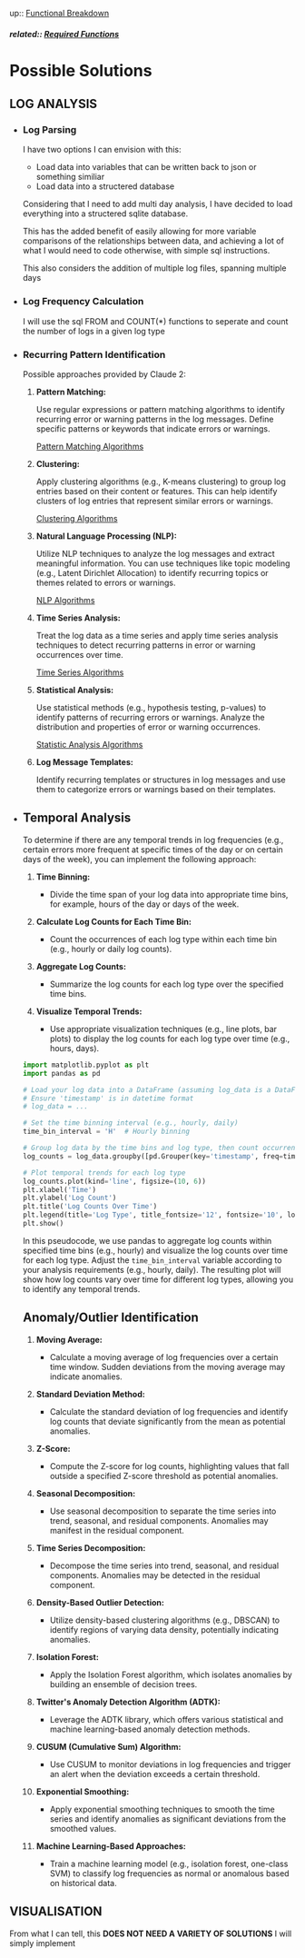up:: [Functional Breakdown](../functional_breakdown.md)

##### related:: [Required Functions](./required_functions.md)

# Possible Solutions

## LOG ANALYSIS

- ### Log Parsing
  
  I have two options I can envision with this:
  
  - Load data into variables that can be written back to json or something similiar
  - Load data into a structered database
  
  Considering that I need to add multi day analysis, I have decided to load everything into a structered sqlite database. 
  
  This has the added benefit of easily allowing for more variable comparisons of the relationships between data, and achieving a lot of what I would need to code otherwise, with simple sql instructions. 
  
  This also considers the addition of multiple log files, spanning multiple days

- ### Log Frequency Calculation
  
  I will use the sql FROM and COUNT(*) functions to seperate and count the number of logs in a given log type

- ### Recurring Pattern Identification
  
  Possible approaches provided by Claude 2:
  
  1. **Pattern Matching:**
     
     Use regular expressions or pattern matching algorithms to identify recurring error or warning patterns in the log messages. Define specific patterns or keywords that indicate errors or warnings.
     
     [Pattern Matching Algorithms](./data_analysis_techniques/pm_algorithms.md)
  
  2. **Clustering:**
     
     Apply clustering algorithms (e.g., K-means clustering) to group log entries based on their content or features. This can help identify clusters of log entries that represent similar errors or warnings.
     
     [Clustering Algorithms](./data_analysis_techniques/clustering_algorithms.md)
  
  3. **Natural Language Processing (NLP):**
     
     Utilize NLP techniques to analyze the log messages and extract meaningful information. You can use techniques like topic modeling (e.g., Latent Dirichlet Allocation) to identify recurring topics or themes related to errors or warnings.
     
     [NLP Algorithms](./data_analysis_techniques/nlp_algorithms.md)
  
  4. **Time Series Analysis:**
     
     Treat the log data as a time series and apply time series analysis techniques to detect recurring patterns in error or warning occurrences over time.
     
     [Time Series Algorithms](./data_analysis_techniques/time_series_algorithms.md)
  
  5. **Statistical Analysis:**
     
     Use statistical methods (e.g., hypothesis testing, p-values) to identify patterns of recurring errors or warnings. Analyze the distribution and properties of error or warning occurrences.
     
     [Statistic Analysis Algorithms](./data_analysis_techniques/statistic_analysis_algorithms.md)
  
  6. **Log Message Templates:**
     
     Identify recurring templates or structures in log messages and use them to categorize errors or warnings based on their templates.

- ## Temporal Analysis
  
  To determine if there are any temporal trends in log frequencies (e.g., certain errors more frequent at specific times of the day or on certain days of the week), you can implement the following approach:
  
  1. **Time Binning:**
     
     - Divide the time span of your log data into appropriate time bins, for example, hours of the day or days of the week.
  
  2. **Calculate Log Counts for Each Time Bin:**
     
     - Count the occurrences of each log type within each time bin (e.g., hourly or daily log counts).
  
  3. **Aggregate Log Counts:**
     
     - Summarize the log counts for each log type over the specified time bins.
  
  4. **Visualize Temporal Trends:**
     
     - Use appropriate visualization techniques (e.g., line plots, bar plots) to display the log counts for each log type over time (e.g., hours, days).
  
  ```python
  import matplotlib.pyplot as plt
  import pandas as pd
  
  # Load your log data into a DataFrame (assuming log_data is a DataFrame with columns 'timestamp' and 'log_type')
  # Ensure 'timestamp' is in datetime format
  # log_data = ... 
  
  # Set the time binning interval (e.g., hourly, daily)
  time_bin_interval = 'H'  # Hourly binning
  
  # Group log data by the time bins and log type, then count occurrences
  log_counts = log_data.groupby([pd.Grouper(key='timestamp', freq=time_bin_interval), 'log_type']).size().unstack().fillna(0)
  
  # Plot temporal trends for each log type
  log_counts.plot(kind='line', figsize=(10, 6))
  plt.xlabel('Time')
  plt.ylabel('Log Count')
  plt.title('Log Counts Over Time')
  plt.legend(title='Log Type', title_fontsize='12', fontsize='10', loc='upper right')
  plt.show()
  ```
  
  In this pseudocode, we use pandas to aggregate log counts within specified time bins (e.g., hourly) and visualize the log counts over time for each log type. Adjust the `time_bin_interval` variable according to your analysis requirements (e.g., hourly, daily). The resulting plot will show how log counts vary over time for different log types, allowing you to identify any temporal trends.
  
  ## Anomaly/Outlier Identification
  
  1. **Moving Average:**
     
     - Calculate a moving average of log frequencies over a certain time window. Sudden deviations from the moving average may indicate anomalies.
  
  2. **Standard Deviation Method:**
     
     - Calculate the standard deviation of log frequencies and identify log counts that deviate significantly from the mean as potential anomalies.
  
  3. **Z-Score:**
     
     - Compute the Z-score for log counts, highlighting values that fall outside a specified Z-score threshold as potential anomalies.
  
  4. **Seasonal Decomposition:**
     
     - Use seasonal decomposition to separate the time series into trend, seasonal, and residual components. Anomalies may manifest in the residual component.
  
  5. **Time Series Decomposition:**
     
     - Decompose the time series into trend, seasonal, and residual components. Anomalies may be detected in the residual component.
  
  6. **Density-Based Outlier Detection:**
     
     - Utilize density-based clustering algorithms (e.g., DBSCAN) to identify regions of varying data density, potentially indicating anomalies.
  
  7. **Isolation Forest:**
     
     - Apply the Isolation Forest algorithm, which isolates anomalies by building an ensemble of decision trees.
  
  8. **Twitter's Anomaly Detection Algorithm (ADTK):**
     
     - Leverage the ADTK library, which offers various statistical and machine learning-based anomaly detection methods.
  
  9. **CUSUM (Cumulative Sum) Algorithm:**
     
     - Use CUSUM to monitor deviations in log frequencies and trigger an alert when the deviation exceeds a certain threshold.
  
  10. **Exponential Smoothing:**
      
      - Apply exponential smoothing techniques to smooth the time series and identify anomalies as significant deviations from the smoothed values.
  
  11. **Machine Learning-Based Approaches:**
      
      - Train a machine learning model (e.g., isolation forest, one-class SVM) to classify log frequencies as normal or anomalous based on historical data.

## VISUALISATION

From what I can tell, this **DOES NOT NEED A VARIETY OF SOLUTIONS** I will simply implement
